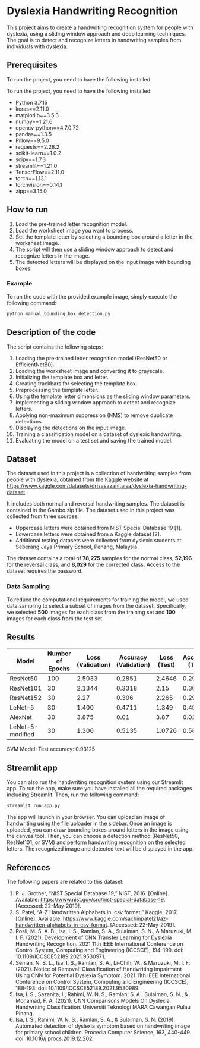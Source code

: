 # Dyslexia Handwriting Recognition

This project aims to create a handwriting recognition system for people with dyslexia, using a sliding window approach and deep learning techniques. The goal is to detect and recognize letters in handwriting samples from individuals with dyslexia.

## Prerequisites
To run the project, you need to have the following installed:

To run the project, you need to have the following installed:

- Python 3.7.15
- keras==2.11.0
- matplotlib==3.5.3
- numpy==1.21.6
- opencv-python==4.7.0.72
- pandas==1.3.5
- Pillow==9.5.0
- requests==2.28.2
- scikit-learn==1.0.2
- scipy==1.7.3
- streamlit==1.21.0
- TensorFlow==2.11.0
- torch==1.13.1
- torchvision==0.14.1
- zipp==3.15.0

## How to run
1. Load the pre-trained letter recognition model.
2. Load the worksheet image you want to process.
3. Set the template letter by selecting a bounding box around a letter in the worksheet image.
4. The script will then use a sliding window approach to detect and recognize letters in the image.
5. The detected letters will be displayed on the input image with bounding boxes.

### Example
To run the code with the provided example image, simply execute the following command:

```bash
python manual_bounding_box_detection.py
```

## Description of the code
The script contains the following steps:

1. Loading the pre-trained letter recognition model (ResNet50 or EfficientNetB0).
2. Loading the worksheet image and converting it to grayscale.
3. Initializing the template box and letter.
4. Creating trackbars for selecting the template box.
5. Preprocessing the template letter.
6. Using the template letter dimensions as the sliding window parameters.
7. Implementing a sliding window approach to detect and recognize letters.
8. Applying non-maximum suppression (NMS) to remove duplicate detections.
9. Displaying the detections on the input image.
10. Training a classification model on a dataset of dyslexic handwriting.
11. Evaluating the model on a test set and saving the trained model.

## Dataset

The dataset used in this project is a collection of handwriting samples from people with dyslexia, obtained from the Kaggle website at https://www.kaggle.com/datasets/drizasazanitaisa/dyslexia-handwriting-dataset.

It includes both normal and reversal handwriting samples. The dataset is contained in the Gambo.zip file.
The dataset used in this project was collected from three sources:

- Uppercase letters were obtained from NIST Special Database 19 [1].
- Lowercase letters were obtained from a Kaggle dataset [2].
- Additional testing datasets were collected from dyslexic students at Seberang Jaya Primary School, Penang, Malaysia.

The dataset contains a total of **78,275** samples for the normal class, **52,196** for the reversal class, and **8,029** for the corrected class. Access to the dataset requires the password.

### Data Sampling
To reduce the computational requirements for training the model, we used data sampling to select a subset of images from the dataset. Specifically, we selected **500** images for each class from the training set and **100** images for each class from the test set.

## Results

| Model | Number of Epochs | Loss (Validation) | Accuracy (Validation) | Loss (Test) | Accuracy (Test) |
|-------|-----------------|-------------------|-----------------------|-------------|-----------------|
| ResNet50 | 100 | 2.5033 | 0.2851 | 2.4646 | 0.2912 |
| ResNet101 | 30 | 2.1344 | 0.3318 | 2.15 | 0.3056 |
| ResNet152 | 30 | 2.27 | 0.306 | 2.265 | 0.296 |
| LeNet-5 | 30 | 1.400 | 0.4711 | 1.349 | 0.493 |
| AlexNet | 30 | 3.875 | 0.01 | 3.87 | 0.0208 |
| LeNet-5-modified | 30 | 1.306 | 0.5135 | 1.0726 | 0.5812 |

SVM Model:
Test accuracy: 0.93125

## Streamlit app
You can also run the handwriting recognition system using our Streamlit app. To run the app, make sure you have installed all the required packages including Streamlit. Then, run the following command:

```bash
streamlit run app.py
```

The app will launch in your browser. You can upload an image of handwriting using the file uploader in the sidebar. Once an image is uploaded, you can draw bounding boxes around letters in the image using the canvas tool. Then, you can choose a detection method (ResNet50, ResNet101, or SVM) and perform handwriting recognition on the selected letters. The recognized image and detected text will be displayed in the app.

## References
The following papers are related to this dataset:
1. P. J. Grother, “NIST Special Database 19,” NIST, 2016. [Online]. Available: https://www.nist.gov/srd/nist-special-database-19. [Accessed: 22-May-2019].
2. S. Patel, “A-Z Handwritten Alphabets in .csv format,” Kaggle, 2017. [Online]. Available: https://www.kaggle.com/sachinpatel21/az-handwritten-alphabets-in-csv-format. [Accessed: 22-May-2019].
3. Rosli, M. S. A. B., Isa, I. S., Ramlan, S. A., Sulaiman, S. N., & Maruzuki, M. I. F. (2021). Development of CNN Transfer Learning for Dyslexia Handwriting Recognition. 2021 11th IEEE International Conference on Control System, Computing and Engineering (ICCSCE), 194-199. doi: 10.1109/ICCSCE52189.2021.9530971.
4. Seman, N. S. L., Isa, I. S., Ramlan, S. A., Li-Chih, W., & Maruzuki, M. I. F. (2021). Notice of Removal: Classification of Handwriting Impairment Using CNN for Potential Dyslexia Symptom. 2021 11th IEEE International Conference on Control System, Computing and Engineering (ICCSCE), 188-193. doi: 10.1109/ICCSCE52189.2021.9530989.
5. Isa, I. S., Sazanita, I., Rahimi, W. N. S., Ramlan, S. A., Sulaiman, S. N., & Mohamad, F. A. (2021). CNN Comparisons Models On Dyslexia Handwriting Classification. Universiti Teknologi MARA Cawangan Pulau Pinang.
6. Isa, I. S., Rahimi, W. N. S., Ramlan, S. A., & Sulaiman, S. N. (2019). Automated detection of dyslexia symptom based on handwriting image for primary school children. Procedia Computer Science, 163, 440-449. doi: 10.1016/j.procs.2019.12.202.